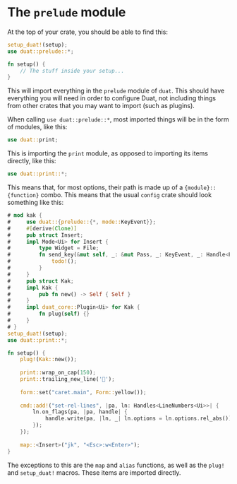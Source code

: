 # The `prelude` module

At the top of your crate, you should be able to find this:

```rust
setup_duat!(setup);
use duat::prelude::*;

fn setup() {
    // The stuff inside your setup...
}
```

This will import everything in the `prelude` module of `duat`. This should have
everything you will need in order to configure Duat, not including things from
other crates that you may want to import (such as plugins).

When calling `use duat::prelude::*`, most imported things will be in the form 
of modules, like this:

```rust
use duat::print;
```

This is importing the `print` module, as opposed to importing its items 
directly, like this:

```rust
use duat::print::*;
```

This means that, for most options, their path is made up of a 
`{module}::{function}` combo. This means that the usual `config` crate should 
look something like this:

```rust
# mod kak {
#     use duat::{prelude::{*, mode::KeyEvent}};
#     #[derive(Clone)]
#     pub struct Insert;
#     impl Mode<Ui> for Insert {
#         type Widget = File;
#         fn send_key(&mut self, _: &mut Pass, _: KeyEvent, _: Handle<File>) {
#             todo!();
#         }
#     }
#     pub struct Kak;
#     impl Kak {
#         pub fn new() -> Self { Self }
#     }
#     impl duat_core::Plugin<Ui> for Kak {
#         fn plug(self) {}
#     }
# }
setup_duat!(setup);
use duat::print::*;

fn setup() {
    plug!(Kak::new());
    
    print::wrap_on_cap(150);
    print::trailing_new_line('󱁐');
    
    form::set("caret.main", Form::yellow());
    
    cmd::add!("set-rel-lines", |pa, ln: Handles<LineNumbers<Ui>>| {
        ln.on_flags(pa, |pa, handle| {
            handle.write(pa, |ln, _| ln.options = ln.options.rel_abs());
        });
    });
    
    map::<Insert>("jk", "<Esc>:w<Enter>");
}
```

The exceptions to this are the `map` and `alias` functions, as well as the `plug!` and `setup_duat!` macros. These items are imported directly.
